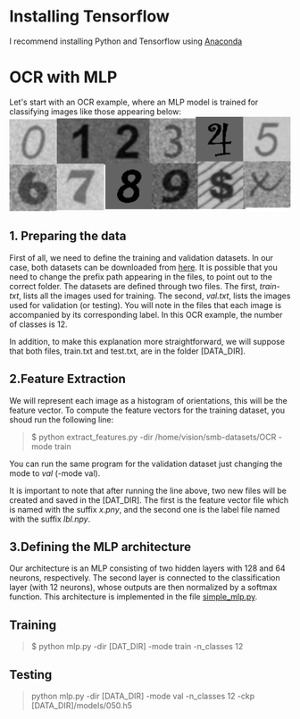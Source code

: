 # Installing Tensorflow
I recommend installing Python and Tensorflow using [Anaconda](https://docs.anaconda.com/anaconda/user-guide/tasks/tensorflow/)
# OCR with MLP 
Let's start with an OCR example, where an MLP model is trained for classifying images like those appearing below:
![alt text](ocr.png)
## 1. Preparing the data
First of all, we need to define the training and validation datasets. In our case, both datasets can be downloaded from [here](https://www.dropbox.com/s/9sz9gu14wektmqu/OCR-12.zip). It is possible that you need to change the prefix path appearing in the files, to point out to the correct folder.
The datasets are defined through two files. The first, *train-txt*, lists all the images used for training. 
The second, *val.txt*, lists the images used for validation (or testing). You will note in the files that each image is accompanied by its corresponding label.
In this OCR example, the number of classes is 12. 

In addition, to make this explanation more straightforward, we will suppose that both files, train.txt and test.txt, are in the folder [DATA_DIR].


## 2.Feature Extraction
We will represent each image as a histogram of orientations, this will be the feature vector. To compute the feature vectors for the training dataset, you shoud run the following line:
> $ python extract_features.py -dir /home/vision/smb-datasets/OCR -mode train

You can run the same program for the validation dataset just changing the mode to *val* (-mode val). 

It is important to note that after running the line above, two new files will be created and saved in the [DAT_DIR]. The first is the feature vector file which is named with the suffix *x.pny*, and the second one is the label file named with the suffix *lbl.npy*.

## 3.Defining the MLP architecture
Our architecture is an MLP consisting of two hidden layers with 128 and 64 neurons, respectively. The second layer is connected to the classification layer (with 12 neurons), whose outputs are then normalized by a softmax function. This architecture is implemented in the file [simple_mlp.py](models/simple_mlp.py).
## Training
> $ python mlp.py -dir [DAT_DIR] -mode train -n_classes 12
## Testing
> python mlp.py -dir [DATA_DIR] -mode val -n_classes 12 -ckp [DATA_DIR]/models/050.h5 


